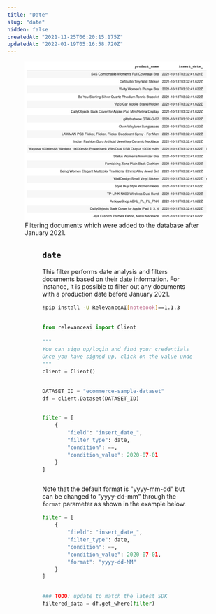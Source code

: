 ```yaml
---
title: "Date"
slug: "date"
hidden: false
createdAt: "2021-11-25T06:20:15.175Z"
updatedAt: "2022-01-19T05:16:58.720Z"
---
```

<figure>
<img src="https://github.com/RelevanceAI/RelevanceAI-readme-docs/blob/v1.1.3/docs_template/GENERAL_FEATURES/_assets/date.png?raw=true" width="600"  alt="date.png" />
<figcaption>Filtering documents which were added to the database after January 2021.</figcaption>
<figure>

## `date`
This filter performs date analysis and filters documents based on their date information. For instance, it is possible to filter out any documents with a production date before January 2021.

```bash Bash
!pip install -U RelevanceAI[notebook]==1.1.3
```
```bash
```

```python Python (SDK)
from relevanceai import Client

"""
You can sign up/login and find your credentials here: https://cloud.relevance.ai/sdk/api
Once you have signed up, click on the value under `Activation token` and paste it here
"""
client = Client()
```
```python
```

```python Python (SDK)
DATASET_ID = "ecommerce-sample-dataset"
df = client.Dataset(DATASET_ID)
```
```python
```

```python Python (SDK)
filter = [
    {
        "field": "insert_date_",
        "filter_type": date,
        "condition": ==,
        "condition_value": 2020-07-01
    }
]
```
```python
```

Note that the default format is "yyyy-mm-dd" but can be changed to "yyyy-dd-mm" through the `format` parameter as shown in the example below.

```python Python (SDK)
filter = [
    {
        "field": "insert_date_",
        "filter_type": date,
        "condition": ==,
        "condition_value": 2020-07-01,
        "format": "yyyy-dd-MM"
    }
]
```
```python
```

```python Python (SDK)
### TODO: update to match the latest SDK
filtered_data = df.get_where(filter)
```
```python
```

